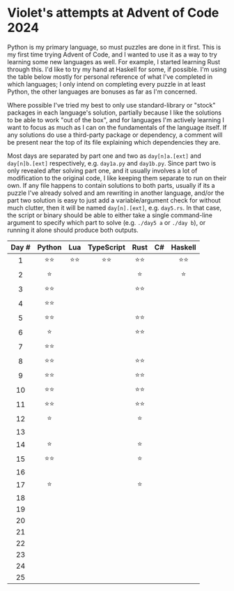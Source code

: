 # Violet's attempts at Advent of Code 2024

Python is my primary language, so must puzzles are done in it first. This is my first time trying Advent of Code, and I wanted to use it as a way to try learning some new languages as well. For example, I started learning Rust through this. I'd like to try my hand at Haskell for some, if possible. I'm using the table below mostly for personal reference of what I've completed in which languages; I only intend on completing every puzzle in at least Python, the other languages are bonuses as far as I'm concerned.

Where possible I've tried my best to only use standard-library or "stock" packages in each language's solution, partially because I like the solutions to be able to work "out of the box", and for languages I'm actively learning I want to focus as much as I can on the fundamentals of the language itself. If any solutions do use a third-party package or dependency, a comment will be present near the top of its file explaining which dependencies they are.

Most days are separated by part one and two as `day[n]a.[ext]` and `day[n]b.[ext]` respectively, e.g. `day1a.py` and `day1b.py`. Since part two is only revealed after solving part one, and it usually involves a lot of modification to the original code, I like keeping them separate to run on their own. If any file happens to contain solutions to both parts, usually if its a puzzle I've already solved and am rewriting in another language, and/or the part two solution is easy to just add a variable/argument check for without much clutter, then it will be named `day[n].[ext]`, e.g. `day5.rs`. In that case, the script or binary should be able to either take a single command-line argument to specify which part to solve (e.g. `./day5 a` or `./day b`), or running it alone should produce both outputs.

| Day # | Python | Lua | TypeScript | Rust | C# | Haskell |
| :-:   | :-:    | :-: | :-:        | :-:  | :-:| :-:     |
|1      |⭐⭐|⭐⭐|⭐⭐|⭐⭐||⭐⭐|
|2      |⭐|||⭐||⭐|
|3      |⭐⭐|||⭐⭐|||
|4      |⭐⭐||||||
|5      |⭐⭐|||⭐⭐|||
|6      |⭐|||⭐⭐|||
|7      |⭐⭐||||||
|8      |⭐⭐|||⭐⭐|||
|9      |⭐⭐|||⭐⭐|||
|10     |⭐⭐|||⭐⭐|||
|11     |⭐⭐|||⭐⭐|||
|12     |⭐|||⭐|||
|13     |||||||
|14     |⭐|||⭐|||
|15     |⭐⭐|||⭐|||
|16     |||||||
|17     |⭐|||⭐|||
|18     |||||||
|19     |||||||
|20     |||||||
|21     |||||||
|22     |||||||
|23     |||||||
|24     |||||||
|25     |||||||
